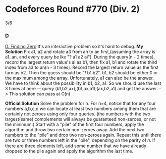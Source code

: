 # Codeforces Round #770 (Div. 2) 

3/6

### D
[D. Finding Zero](https://codeforces.com/contest/1634/problem/D)
It's an interactive problem so it's hard to debug. 
**My Solution** Fix a1, a2 and rotate a3 from an to an first,(assuming the array is a1..an, and every query be lke "? a1 a2 ai"). During the query(n - 2 times), record the largest return value's ai as b1, then fix a1, b1 and rotate the third index from a3 to an(n - 3 times). Record the largest return value as the first turn as b2. Then the guess should be "! b1 b2".
b1, b2 should be either 0 or the maximum among the array.
Unfortunately, a1 can also be the answer. We have to think about the possibility in b1, b2, a1. So we should use the last 3 times at here -- query (b1,b2,ax),(b1,ax,a1),(ax,b2,a1) and get the answer.
-> This solution can pass at O(n)

**Official Solution**
Solve the problem for n. For n=4, notice that for any four numbers a,b,c,d we can locate at least two numbers among them that are certainly not zeroes using only four queries.
(the numbers with the two largest(same) complements will always be guaranteed non-zeroes, or not the minimum.)
Start with a "pile" of the first four numbers, apply the algorithm and throw two certain non-zeroes away. Add the next two numbers to the "pile" and drop two non-zeroes again. Repeat this until there are two or three numbers left in the "pile", depending on the parity of 𝑛. If there are three elements left, add some number that we have already dropped to the pile again and apply the algorithm the last time.